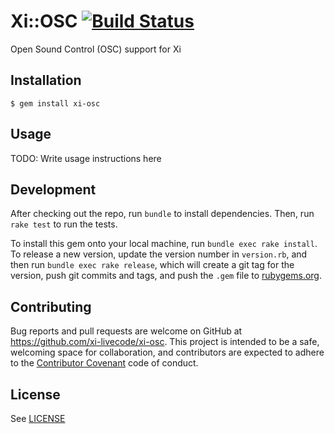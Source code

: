 # Xi::OSC  [![Build Status](https://travis-ci.org/xi-livecode/xi-osc.svg?branch=master)](https://travis-ci.org/xi-livecode/xi-osc)

Open Sound Control (OSC) support for Xi

## Installation

    $ gem install xi-osc

## Usage

TODO: Write usage instructions here

## Development

After checking out the repo, run `bundle` to install dependencies. Then, run
`rake test` to run the tests.

To install this gem onto your local machine, run `bundle exec rake install`. To
release a new version, update the version number in `version.rb`, and then run
`bundle exec rake release`, which will create a git tag for the version, push
git commits and tags, and push the `.gem` file to
[rubygems.org](https://rubygems.org).

## Contributing

Bug reports and pull requests are welcome on GitHub at
https://github.com/xi-livecode/xi-osc. This project is intended to be a safe,
welcoming space for collaboration, and contributors are expected to adhere to
the [Contributor Covenant](http://contributor-covenant.org) code of conduct.

## License

See [LICENSE](LICENSE.txt)
